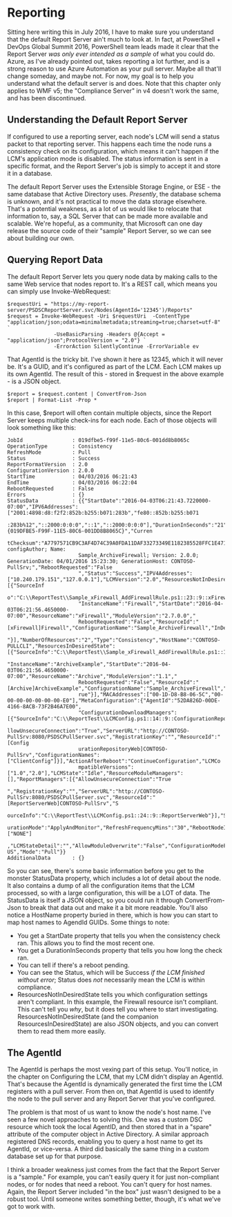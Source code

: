 # Reporting
Sitting here writing this in July 2016, I have to make sure you understand that the default Report Server ain't much to look at. In fact, at PowerShell + DevOps Global Summit 2016, PowerShell team leads made it clear that the Report Server _was only ever intended as a sample_ of what you could do. Azure, as I've already pointed out, takes reporting a lot further, and is a strong reason to use Azure Automation as your pull server. Maybe all that'll change someday, and maybe not. For now, my goal is to help you understand what the default server is and does. Note that this chapter only applies to WMF v5; the "Compliance Server" in v4 doesn't work the same, and has been discontinued.

## Understanding the Default Report Server
If configured to use a reporting server, each node's LCM will send a status packet to that reporting server. This happens each time the node runs a consistency check on its configuration, which means it can't happen if the LCM's application mode is disabled. The status information is sent in a specific format, and the Report Server's job is simply to accept it and store it in a database.

The default Report Server uses the Extensible Storage Engine, or ESE - the same database that Active Directory uses. _Presently_, the database schema is unknown, and it's not practical to move the data storage elsewhere. That's a potential weakness, as a lot of us would like to relocate that information to, say, a SQL Server that can be made more available and scalable. We're hopeful, as a community, that Microsoft can one day release the source code of their "sample" Report Server, so we can see about building our own.

## Querying Report Data
The default Report Server lets you query node data by making calls to the same Web service that nodes report to. It's a REST call, which means you can simply use Invoke-WebRequest:

```
$requestUri = "https://my-report-server/PSDSCReportServer.svc/Nodes(AgentId='12345')/Reports"
$request = Invoke-WebRequest -Uri $requestUri  -ContentType "application/json;odata=minimalmetadata;streaming=true;charset=utf-8" `
               -UseBasicParsing -Headers @{Accept = "application/json";ProtocolVersion = "2.0"} `
               -ErrorAction SilentlyContinue -ErrorVariable ev
```

That AgentId is the tricky bit. I've shown it here as 12345, which it will never be. It's a GUID, and it's configured as part of the LCM. Each LCM makes up its own AgentId. The result of this - stored in $request in the above example - is a JSON object.

```
$report = $request.content | ConvertFrom-Json
$report | Format-List -Prop *
```

In this case, $report will often contain multiple objects, since the Report Server keeps multiple check-ins for each node. Each of those objects will look something like this:

```
JobId                : 019dfbe5-f99f-11e5-80c6-001dd8b8065c
OperationType        : Consistency
RefreshMode          : Pull
Status               : Success
ReportFormatVersion  : 2.0
ConfigurationVersion : 2.0.0
StartTime            : 04/03/2016 06:21:43
EndTime              : 04/03/2016 06:22:04
RebootRequested      : False
Errors               : {}
StatusData           : {{"StartDate":"2016-04-03T06:21:43.7220000-07:00","IPV6Addresses":["2001:4898:d8:f2f2:852b:b255:b071:283b","fe80::852b:b255:b071
                       :283b%12","::2000:0:0:0","::1","::2000:0:0:0"],"DurationInSeconds":"21","JobID":"{019DFBE5-F99F-11E5-80C6-001DD8B8065C}","Curren
                       tChecksum":"A7797571CB9C3AF4D74C39A0FDA11DAF33273349E1182385528FFC1E47151F7F","MetaData":"Author: configAuthor; Name: 
                       Sample_ArchiveFirewall; Version: 2.0.0; GenerationDate: 04/01/2016 15:23:30; GenerationHost: CONTOSO-PullSrv;","RebootRequested":"False
                       ","Status":"Success","IPV4Addresses":["10.240.179.151","127.0.0.1"],"LCMVersion":"2.0","ResourcesNotInDesiredState":[{"SourceInf
                       o":"C:\\ReportTest\\Sample_xFirewall_AddFirewallRule.ps1::23::9::xFirewall","ModuleName":"xNetworking","DurationInSeconds":"8.785",
                       "InstanceName":"Firewall","StartDate":"2016-04-03T06:21:56.4650000-07:00","ResourceName":"xFirewall","ModuleVersion":"2.7.0.0","
                       RebootRequested":"False","ResourceId":"[xFirewall]Firewall","ConfigurationName":"Sample_ArchiveFirewall","InDesiredState":"False
                       "}],"NumberOfResources":"2","Type":"Consistency","HostName":"CONTOSO-PULLCLI","ResourcesInDesiredState":[{"SourceInfo":"C:\\ReportTest\\Sample_xFirewall_AddFirewallRule.ps1::16::9::Archive","ModuleName":"PSDesiredStateConfiguration","DurationInSeconds":"1.848",
                       "InstanceName":"ArchiveExample","StartDate":"2016-04-03T06:21:56.4650000-07:00","ResourceName":"Archive","ModuleVersion":"1.1","
                       RebootRequested":"False","ResourceId":"[Archive]ArchiveExample","ConfigurationName":"Sample_ArchiveFirewall","InDesiredState":"T
                       rue"}],"MACAddresses":["00-1D-D8-B8-06-5C","00-00-00-00-00-00-00-E0"],"MetaConfiguration":{"AgentId":"52DA826D-00DE-4166-8ACB-73F2B46A7E00",
                       "ConfigurationDownloadManagers":[{"SourceInfo":"C:\\ReportTest\\LCMConfig.ps1::14::9::ConfigurationRepositoryWeb","A
                       llowUnsecureConnection":"True","ServerURL":"http://CONTOSO-PullSrv:8080/PSDSCPullServer.svc","RegistrationKey":"","ResourceId":"[Config
                       urationRepositoryWeb]CONTOSO-PullSrv","ConfigurationNames":["ClientConfig"]}],"ActionAfterReboot":"ContinueConfiguration","LCMCo
                       mpatibleVersions":["1.0","2.0"],"LCMState":"Idle","ResourceModuleManagers":[],"ReportManagers":[{"AllowUnsecureConnection":"True
                       ","RegistrationKey":"","ServerURL":"http://CONTOSO-PullSrv:8080/PSDSCPullServer.svc","ResourceId":"[ReportServerWeb]CONTOSO-PullSrv","S
                       ourceInfo":"C:\\ReportTest\\LCMConfig.ps1::24::9::ReportServerWeb"}],"StatusRetentionTimeInDays":"10","LCMVersion":"2.0","Config
                       urationMode":"ApplyAndMonitor","RefreshFrequencyMins":"30","RebootNodeIfNeeded":"True","RefreshMode":"Pull","DebugMode":["NONE"]
                       ,"LCMStateDetail":"","AllowModuleOverwrite":"False","ConfigurationModeFrequencyMins":"15"},"Locale":"en-US","Mode":"Pull"}}
AdditionalData       : {}
```

So you can see, there's some basic information before you get to the monster StatusData property, which includes a lot of detail about the node. It also contains a dump of all the configuration items that the LCM processed, so with a large configuration, this will be a LOT of data. The StatusData is itself a JSON object, so you could run it through ConvertFrom-Json to break that data out and make it a bit more readable. You'll also notice a HostName property buried in there, which is how you can start to map host names to AgendId GUIDs. Some things to note:

* You get a StartDate property that tells you when the consistency check ran. This allows you to find the most recent one.
* You get a DurationInSeconds property that tells you how long the check ran.
* You can tell if there's a reboot pending.
* You can see the Status, which will be Success _if the LCM finished without error_; Status does _not_ necessarily mean the LCM is within compliance.
* ResourcesNotInDesiredState tells you which configuration settings aren't compliant. In this example, the Firewall resource isn't compliant. This can't tell you _why_, but it does tell you where to start investigating. ResourcesNotInDesiredState (and the companion ResourcesInDesiredState) are also JSON objects, and you can convert them to read them more easily.

## The AgentId
The AgentId is perhaps the most vexing part of this setup. You'll notice, in the chapter on Configuring the LCM, that my LCM didn't display an AgentId. That's because the AgentId is dynamically generated the first time the LCM registers with a pull server. From then on, that AgentId is used to identify the node to the pull server and any Report Server that you've configured. 

The problem is that most of us want to know the node's host name. I've seen a few novel approaches to solving this. One was a custom DSC resource which took the local AgentID, and then stored that in a "spare" attribute of the computer object in Active Directory. A similar approach registered DNS records, enabling you to query a host name to get its AgentId, or vice-versa. A third did basically the same thing in a custom database set up for that purpose. 

I think a broader weakness just comes from the fact that the Report Server is a "sample." For example, you can't easily query it for just non-compliant nodes, or for nodes that need a reboot. You can't query for host names. Again, the Report Server included "in the box" just wasn't designed to be a robust tool. Until someone writes something better, though, it's what we've got to work with.